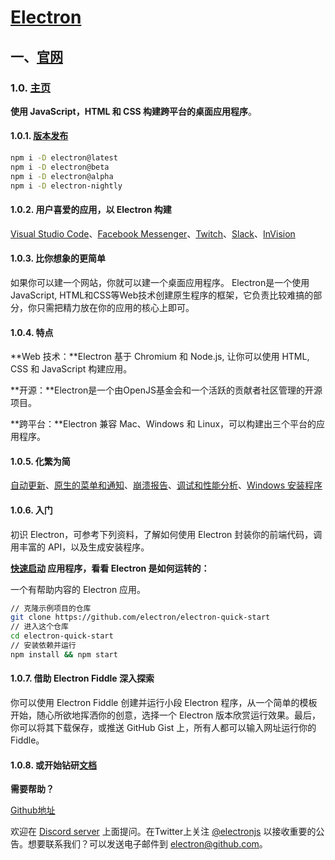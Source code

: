 # [Electron](https://www.electronjs.org/)
## 一、[官网](https://www.electronjs.org/zh/docs/latest)

### 1.0. [主页](https://www.electronjs.org/)

**使用 JavaScript，HTML 和 CSS 构建跨平台的桌面应用程序**。

#### 1.0.1. [版本发布](https://www.electronjs.org/releases/stable)

```bash
npm i -D electron@latest
npm i -D electron@beta
npm i -D electron@alpha
npm i -D electron-nightly
```

#### 1.0.2. 用户喜爱的应用，以 Electron 构建

[Visual Studio Code](https://code.visualstudio.com/)、[Facebook Messenger](https://www.messenger.com/desktop)、[Twitch](https://twitch.com/)、[Slack](https://slack.com/)、[InVision](https://invisionapp.com/)

#### 1.0.3. 比你想象的更简单

如果你可以建一个网站，你就可以建一个桌面应用程序。 Electron是一个使用JavaScript, HTML和CSS等Web技术创建原生程序的框架，它负责比较难搞的部分，你只需把精力放在你的应用的核心上即可。

#### 1.0.4. 特点

**Web 技术：**Electron 基于 Chromium 和 Node.js, 让你可以使用 HTML, CSS 和 JavaScript 构建应用。

**开源：**Electron是一个由OpenJS基金会和一个活跃的贡献者社区管理的开源项目。

**跨平台：**Electron 兼容 Mac、Windows 和 Linux，可以构建出三个平台的应用程序。

#### 1.0.5. 化繁为简

[自动更新](https://www.electronjs.org/zh/docs/api/auto-updater/)、[原生的菜单和通知](https://www.electronjs.org/zh/docs/api/menu)、[崩溃报告](https://www.electronjs.org/zh/docs/api/crash-reporter)、[调试和性能分析](https://www.electronjs.org/zh/docs/api/content-tracing)、[Windows 安装程序](https://www.electronjs.org/zh/docs/api/auto-updater/#windows)

#### 1.0.6. 入门

初识 Electron，可参考下列资料，了解如何使用 Electron 封装你的前端代码，调用丰富的 API，以及生成安装程序。

**[快速启动](https://github.com/electron/electron-quick-start) 应用程序，看看 Electron 是如何运转的：**

一个有帮助内容的 Electron 应用。

```bash
// 克隆示例项目的仓库
git clone https://github.com/electron/electron-quick-start
// 进入这个仓库
cd electron-quick-start
// 安装依赖并运行
npm install && npm start
```

#### 1.0.7. 借助 Electron Fiddle 深入探索

你可以使用 Electron Fiddle 创建并运行小段 Electron 程序，从一个简单的模板开始，随心所欲地挥洒你的创意，选择一个 Electron 版本欣赏运行效果。最后，你可以将其下载保存，或推送 GitHub Gist 上，所有人都可以输入网址运行你的 Fiddle。

#### 1.0.8. 或开始钻研[文档](https://www.electronjs.org/docs)

**需要帮助？**

[Github地址](https://github.com/electron)

欢迎在 [Discord server](https://discord.gg/electron) 上面提问。在Twitter上关注 [@electronjs](https://twitter.com/electronjs) 以接收重要的公告。想要联系我们？可以发送电子邮件到 [electron@github.com](mailto:info@electronjs.org)。

